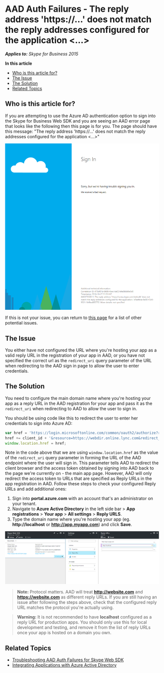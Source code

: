 # AAD Auth Failures - The reply address 'https://...' does not match the reply addresses configured for the application <...>

_**Applies to:** Skype for Business 2015_

**In this article**
- [Who is this article for?](#audience)
- [The Issue](#issue)
- [The Solution](#solution)
- [Related Topics](#related-topics)

<a name="audience"></a>
## Who is this article for?

If you are attempting to use the Azure AD authentication option to sign into the Skype for Business Web SDK and you are seeing an AAD error page that looks like the following then this page is for you. The page should have this message: "The reply address 'https://...' does not match the reply addresses configured for the application <...>"

![Reply URL incorrect or not configured in AAD](../../../images/troubleshooting/auth/ReplyURLIncorrect.PNG)

If this is not your issue, you can return to [this page](./AADAuthFailures.md) for a list of other potential issues.

<a name="issue"></a>
## The Issue

You either have not configured the URL where you're hosting your app as a valid reply URL in the registration of your app in AAD, or you have not specified the correct url as the `redirect_uri` query parameter of the URL when redirecting to the AAD sign in page to allow the user to enter credentials.

<a name="solution"></a>
## The Solution

You need to configure the main domain name where you're hosting your app as a reply URL in the AAD registration for your app and pass it as the `redirect_uri` when redirecting to AAD to allow the user to sign in.

You should be using code like this to redirect the user to enter her credentials to sign into Azure AD:
``` js
var href = 'https://login.microsoftonline.com/common/oauth2/authorize?response_type=token&client_id=';
href += client_id + '&resource=https://webdir.online.lync.com&redirect_uri=' + window.location.href;
window.location.href = href;
```

Note in the code above that we are using `window.location.href` as the value of the `redirect_uri` query parameter in forming the URL of the AAD endpoint where the user will sign in. This parameter tells AAD to redirect the client browser and the access token obtained by signing into AAD back to the page we're currently on - the main app page. However, AAD will only redirect the access token to URLs that are specified as Reply URLs in the app registration in AAD. Follow these steps to check your configured Reply URLs and add additional ones:

1. Sign into **portal.azure.com** with an account that's an administrator on your tenant.
2. Navigate to **Azure Active Directory** in the left side bar > **App registrations** > **Your app** > **All settings** > **Reply URLS**.
3. Type the domain name where you're hosting your app (eg. **http://localhost** or **http://app.myapp.com**) and click **Save**.

![Adding a Reply URL for your app in Azure AD](../../../images/troubleshooting/auth/ConfiguringReplyURLInAzure.PNG)

> **Note:** Protocol matters. AAD will treat **http://website.com** and **https://website.com** as different reply URLs. If you are still having an issue after following the steps above, check that the configured reply URL matches the protocol you're actually using.

> **Warning:** It is not recommended to have **localhost** configured as a reply URL for production apps. You should only use this for local development and testing, and remove it from the list of reply URLs once your app is hosted on a domain you own.

<a name="related-topics"></a>
## Related Topics

- [Troubleshooting AAD Auth Failures for Skype Web SDK](./AADAuthFailures.md)
- [Integrating Applications with Azure Active Directory](https://docs.microsoft.com/en-us/azure/active-directory/active-directory-integrating-applications)

